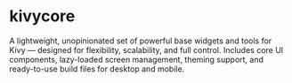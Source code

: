 # kivycore
A lightweight, unopinionated set of powerful base widgets and tools for Kivy — designed for flexibility, scalability, and full control.  Includes core UI components, lazy-loaded screen management, theming support, and ready-to-use build files for desktop and mobile.
